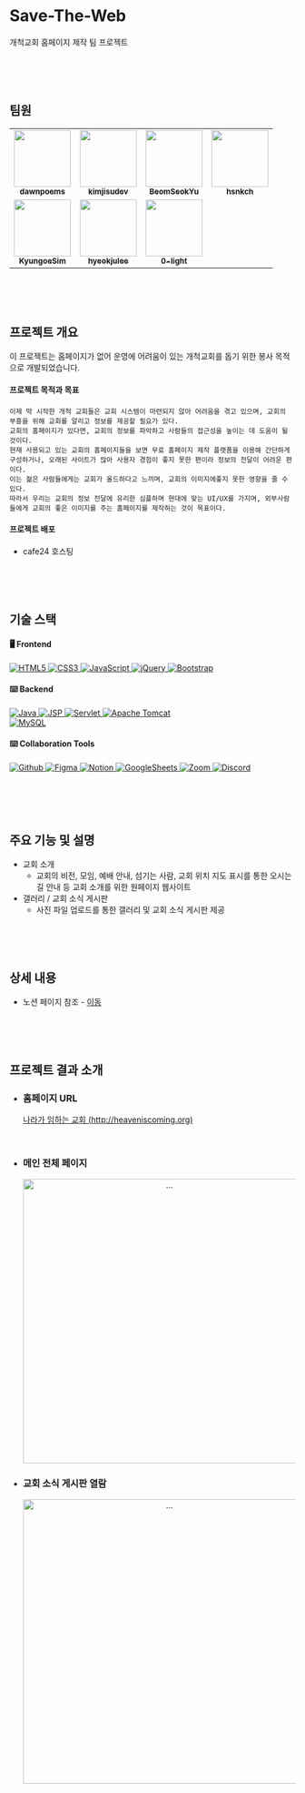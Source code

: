 # Save-The-Web
개척교회 홈페이지 제작 팀 프로젝트

<br><br><br>



## 팀원

<table>
  <tbody>
    <tr>
      <td align="center"><a href="https://github.com/dawnpoems"><img src="https://avatars.githubusercontent.com/u/108113517?s=60&v=4" width="100px;" alt=""/><br /><sub><b>dawnpoems</b></sub></a><br /></td>
      <td align="center"><a href="https://github.com/kimjisudev"><img src="https://avatars.githubusercontent.com/u/114086659?s=60&v=4" width="100px;" alt=""/><br /><sub><b>kimjisudev</b></sub></a><br /></td>
      <td align="center"><a href="https://github.com/BeomSeokYu"><img src="https://avatars.githubusercontent.com/u/69231700?v=4" width="100px;" alt=""/><br /><sub><b>BeomSeokYu</b></sub></a><br /></td>
      <td align="center"><a href="https://github.com/hsnkch"><img src="https://avatars.githubusercontent.com/u/111720919?v=4" width="100px;" alt=""/><br /><sub><b>hsnkch</b></sub></a><br /></td>
     <tr/>
      <td align="center"><a href="https://github.com/KyungoeSim"><img src="https://avatars.githubusercontent.com/u/122503488?v=4" width="100px;" alt=""/><br /><sub><b>KyungoeSim</b></sub></a><br /></td>
      <td align="center"><a href="https://github.com/hyeokjulee"><img src="https://avatars.githubusercontent.com/u/122426157?v=4" width="100px;" alt=""/><br /><sub><b>hyeokjulee</b></sub></a><br /></td>
      <td align="center"><a href="https://github.com/0-light"><img src="https://avatars.githubusercontent.com/u/79148615?v=4" width="100px;" alt=""/><br /><sub><b>0-light</b></sub></a><br /></td>
    </tr>
  </tbody>
</table>

<br><br><br>



## 프로젝트 개요

이 프로젝트는 홈페이지가 없어 운영에 어려움이 있는 개척교회를 돕기 위한 봉사 목적으로 개발되었습니다.

#### 프로젝트 목적과 목표
```Plaintext
이제 막 시작한 개척 교회들은 교회 시스템이 마련되지 않아 어려움을 겪고 있으며, 교회의 부흥을 위해 교회를 알리고 정보를 제공할 필요가 있다. 
교회의 홈페이지가 있다면, 교회의 정보를 파악하고 사람들의 접근성을 높이는 데 도움이 될 것이다.
현재 사용되고 있는 교회의 홈페이지들을 보면 무료 홈페이지 제작 플랫폼을 이용해 간단하게 구성하거나, 오래된 사이트가 많아 사용자 경험이 좋지 못한 편이라 정보의 전달이 어려운 편이다. 
이는 젊은 사람들에게는 교회가 올드하다고 느끼며, 교회의 이미지에좋지 못한 영향을 줄 수 있다.
따라서 우리는 교회의 정보 전달에 유리한 심플하며 현대에 맞는 UI/UX를 가지며, 외부사람들에게 교회의 좋은 이미지를 주는 홈페이지를 제작하는 것이 목표이다.
```
#### 프로젝트 배포
- cafe24 호스팅

<br><br><br>



## 기술 스택

#### 🖥️ Frontend

<a href="https://www.w3.org/TR/html52/" target="_blank">
  <img src="https://img.shields.io/badge/-HTML5-E34F26?style=for-the-badge&logo=html5&logoColor=white" alt="HTML5">
</a>
<a href="https://www.w3.org/Style/CSS/" target="_blank">
  <img src="https://img.shields.io/badge/-CSS3-1572B6?style=for-the-badge&logo=css3&logoColor=white" alt="CSS3">
</a>
<a href="https://developer.mozilla.org/en-US/docs/Web/JavaScript" target="_blank">
  <img src="https://img.shields.io/badge/-JavaScript-F7DF1E?style=for-the-badge&logo=javascript&logoColor=black" alt="JavaScript">
</a>
<a href="https://jquery.com" target="_blank">
  <img src="https://img.shields.io/badge/-jQuery-0769AD?style=for-the-badge&logo=jquery&logoColor=white" alt="jQuery">
</a>
<a href="https://getbootstrap.com" target="_blank">
  <img src="https://img.shields.io/badge/-Bootstrap-7952B3?style=for-the-badge&logo=bootstrap&logoColor=white" alt="Bootstrap">
</a>

#### ⌨️ Backend

<a href="https://openjdk.java.net" target="_blank">
  <img src="https://img.shields.io/badge/-Java-CC0000?style=for-the-badge&logo=openjdk&logoColor=white" alt="Java">
</a>
<a href="https://jsp.dev" target="_blank">
  <img src="https://img.shields.io/badge/-JSP-007396?style=for-the-badge&logo=jsp&logoColor=white" alt="JSP">
</a>
<a href="https://tomcat.apache.org" target="_blank">
  <img src="https://img.shields.io/badge/-Servlet-007396?style=for-the-badge&logo=servlet&logoColor=white" alt="Servlet">
</a>
<a href="https://tomcat.apache.org" target="_blank">
  <img src="https://img.shields.io/badge/-Apache%20Tomcat-F8DC75?style=for-the-badge&logo=apache%20tomcat&logoColor=black" alt="Apache Tomcat">
</a>
<br>
<a href="https://www.mysql.com" target="_blank">
  <img src="https://img.shields.io/badge/-MySQL-4479A1?style=for-the-badge&logo=mysql&logoColor=white" alt="MySQL">
</a>

#### ⌨️ Collaboration Tools

<a href="https://github.com" target="_blank">
  <img src="https://img.shields.io/badge/Github-181717?style=for-the-badge&logo=Github&logoColor=white" alt="Github">
</a>
<a href="https://figma.com" target="_blank">
  <img src="https://img.shields.io/badge/Figma-F24E1E?style=for-the-badge&logo=Figma&logoColor=white" alt="Figma">
</a>
<a href="https://notion.so" target="_blank">
  <img src="https://img.shields.io/badge/-Notion-000000?style=for-the-badge&logo=Notion&logoColor=white" alt="Notion">
</a>
<a href="https://docs.google.com" target="_blank">
  <img src="https://img.shields.io/badge/GoogleSheets-34A853?style=for-the-badge&logo=GoogleSheets&logoColor=white" alt="GoogleSheets">
</a>
<a href="https://zoom.com" target="_blank">
  <img src="https://img.shields.io/badge/Zoom-0B5CFF?style=for-the-badge&logo=Zoom&logoColor=white" alt="Zoom">
</a>
<a href="https://discord.com" target="_blank">
  <img src="https://img.shields.io/badge/Discord-5865F2?style=for-the-badge&logo=Discord&logoColor=white" alt="Discord">
</a>

###
<br><br><br>


## 주요 기능 및 설명

- 교회 소개
  - 교회의 비전, 모임, 예배 안내, 섬기는 사람, 교회 위치 지도 표시를 통한 오시는 길 안내 등 교회 소개를 위한 원페이지 웹사이트
- 갤러리 / 교회 소식 게시판
  - 사진 파일 업로드를 통한 갤러리 및 교회 소식 게시판 제공

<br><br><br>

## 상세 내용

- 노션 페이지 참조 - [이동](https://bsnote.notion.site/3d566ddc67ba4c6988b6dfc786a9121d?pvs=4)

<br><br><br>


## 프로젝트 결과 소개
- ### 홈페이지 URL
  [나라가 임하는 교회 (http://heaveniscoming.org)](http://actswoori.org "나라가 임하는 교회")

<br>

- ### 메인 전체 페이지
  <div align="center">
    <img src="./screenshot/main.png" width="500px" alt="...">
  </div>

- ### 교회 소식 게시판 열람
  <div align="center">
    <img src="./screenshot/news.png" width="500px" alt="...">
  </div>



<br><br><br>
